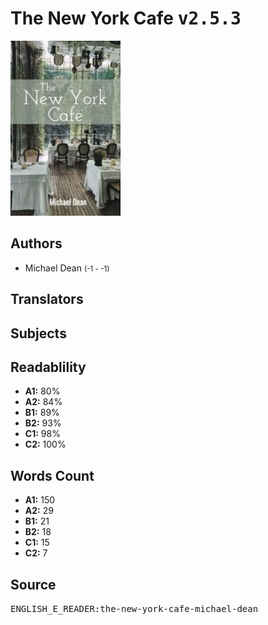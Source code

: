 # The New York Cafe <kbd>v2.5.3</kbd>

![](./cover.medium.jpg "")

## Authors


 - Michael Dean <small>(-1 - -1)</small>

## Translators



## Subjects



## Readablility


 - **A1:** 80%
 - **A2:** 84%
 - **B1:** 89%
 - **B2:** 93%
 - **C1:** 98%
 - **C2:** 100%

## Words Count


 - **A1:** 150
 - **A2:** 29
 - **B1:** 21
 - **B2:** 18
 - **C1:** 15
 - **C2:** 7

## Source


<kbd>ENGLISH_E_READER:the-new-york-cafe-michael-dean</kbd>
